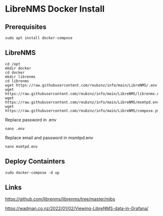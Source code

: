 # LibreNMS Docker Install

## Prerequisites

`sudo apt install docker-compose`

## LibreNMS

```
cd /opt
mkdir docker
cd docker
mkdir librenms
cd librenms
wget https://raw.githubusercontent.com/reubznz/info/main/LibreNMS/.env
wget https://raw.githubusercontent.com/reubznz/info/main/LibreNMS/librenms.env
wget https://raw.githubusercontent.com/reubznz/info/main/LibreNMS/msmtpd.env
wget https://raw.githubusercontent.com/reubznz/info/main/LibreNMS/compose.yml
```

Replace password in .env

```nano .env```

Replace email and password in msmtpd.env

```nano msmtpd.env```

## Deploy Containters

```sudo docker-compose -d up```

## Links

https://github.com/librenms/librenms/tree/master/mibs

https://wadman.co.nz/2022/01/02/Viewing-LibreNMS-data-in-Grafana/
